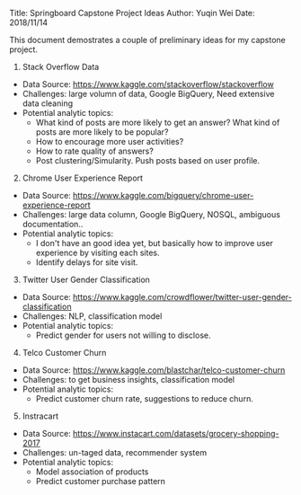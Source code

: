Title:	Springboard Capstone Project Ideas 
Author: Yuqin Wei 
Date:	2018/11/14

This document demostrates a couple of preliminary ideas for my capstone project.

1. Stack Overflow Data
- Data Source: https://www.kaggle.com/stackoverflow/stackoverflow
- Challenges: large volumn of data, Google BigQuery, Need extensive data cleaning
- Potential analytic topics:
	- What kind of posts are more likely to get an answer? What kind of posts are more likely to be popular?
	- How to encourage more user activities?
	- How to rate quality of answers?
	- Post clustering/Simularity. Push posts based on user profile.

2. Chrome User Experience Report
- Data Source: https://www.kaggle.com/bigquery/chrome-user-experience-report
- Challenges: large data column, Google BigQuery, NOSQL, ambiguous documentation..
- Potential analytic topics:
	- I don't have an good idea yet, but basically how to improve user experience by visiting each sites.
	- Identify delays for site visit.

3. Twitter User Gender Classification 
- Data Source: https://www.kaggle.com/crowdflower/twitter-user-gender-classification
- Challenges: NLP, classification model
- Potential analytic topics:
	- Predict gender for users not willing to disclose.

4. Telco Customer Churn
- Data Source: https://www.kaggle.com/blastchar/telco-customer-churn
- Challenges: to get business insights, classification model
- Potential analytic topics:
	- Predict customer churn rate, suggestions to reduce churn.

5. Instracart
- Data Source: https://www.instacart.com/datasets/grocery-shopping-2017
- Challenges: un-taged data, recommender system
- Potential analytic topics:
	- Model association of products
	- Predict customer purchase pattern